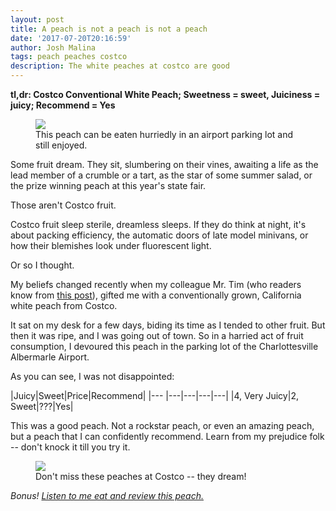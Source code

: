 ```yaml
---
layout: post
title: A peach is not a peach is not a peach
date: '2017-07-20T20:16:59'
author: Josh Malina
tags: peach peaches costco
description: The white peaches at costco are good
---
```


<b>tl,dr: Costco Conventional White Peach; Sweetness = sweet, Juiciness = juicy; Recommend = Yes</b>

<figure>
    <img src="/chirbah/assets/images/costco_wh_conv_peach.jpg">
    <figcaption>This peach can be eaten hurriedly in an airport parking lot and still enjoyed.</figcaption>
</figure>

Some fruit dream. They sit, slumbering on their vines, awaiting a life as the lead member of a crumble or a tart,
as the star of some summer salad, or the prize winning peach at this year's state fair.

Those aren't Costco fruit.

Costco fruit sleep sterile, dreamless sleeps. If they do think at night, it's about packing efficiency, the automatic doors of
late model minivans, or how their blemishes look under fluorescent light.

Or so I thought.

My beliefs changed recently when my colleague
Mr. Tim (who readers know from <a href="/The_Center_Cannot_Hold.html">this post</a>), gifted me with a conventionally
grown, California white peach from Costco.

It sat on my desk for a few days, biding its time as I tended to other fruit. But then it was ripe, and I was going
out of town. So in a harried act of fruit consumption, I devoured this peach in the parking lot of the
 Charlottesville Albermarle Airport.

 As you can see, I was not disappointed:

|Juicy|Sweet|Price|Recommend|
|--- |---|---|---|---|
|4, Very Juicy|2, Sweet|???|Yes|


This was a good peach. Not a rockstar peach, or even an amazing peach, but a peach that I can confidently
recommend. Learn from my prejudice folk -- don't knock it till you try it.


<figure>
    <img src="/chirbah/assets/images/fruit_box_costco.jpg">
    <figcaption>Don't miss these peaches at Costco -- they dream!</figcaption>
</figure>

<em>Bonus! <a href="https://clyp.it/jz0uf5nh">Listen to me eat and review this peach.</a>


<!--

But that was before I came to work one day and met a certain, unassuming peach. It was white, conventionally grown, and sitting
unassumingly on a paper napkin on my desk. Beneath it, scrawled in blue ink, was a single word -- Costco.


But as I eat my fruit, I'm not too big to eat my words. And a recent fruit gift by my dear colleague Mr. Tim has brought about a
change of mind.

There I was, standing in the Charlottesville Albermarle Airport on a Thursday afternoon, eating -- with equal parts surprise
 and enjoyment -- a conventional, California grown, Costco white peach.

 After so many stone fruit, of higher birth, failing to live up to their vaulted pedigree, here I met a fruit of juiciness level "very juicy"
  and sweetness level "sweet"



A freshly plucked peach from the sun kissed branches of Chiles orchard? Yes, please. Or a just ripe tomatoe from a colleague's garden? Por que no?
But a peach from Costco? Is it about a store like that

Costco fruit are born out of convenience, cost cutting, and cold corporate accounting. They don't dream but sit unconsciouly, They are the forgotten, urban youth of America's inner cities. They don't dream -- they merely sleep. The await a short,
life of mediocrity and mindless consumption. They get gunned down walking to school (what?).

The fruit at Costco are the

result of bulk, convenience and cold corporate accounting,

Costco is a behemoth of bulk and convenience, of loveless, commodified products that should taste more like fossil fuels
and the wood in corporate board rooms than a well loved, farm raised piece of prdouce.


, that shouldn't produce anything that doesn't require ketchup

 paneled board rooms than quality produce. They should be mediocre.

maybe just as the juice in some yuppie gym. What that is to be enjoyed.


or just being enjoyed alone, dripping down the cheeks of some sun

waiting for the day when they are


held in the hands
of some sweet child, racing from car to kitchen to be washed, and cut, and baked in a pie



and baked in a delicious gallete.
To be enjoyed amongst good friends, good wine,


You should not be reading about this peach.


It should have lived a life of mediocrity in the Costco produce section,
or dropped and squashed

 died in the uncaring florescent light of the Costco
produce section

 wasn't meant for  was not meant to be should not have been liked. It's from Costco, first of all, a behemoth of bulk and
convenience that I sooner associate with

sun swept parking lots and suburban sprawl than sweet and
 sumptous stone fruit.

I wasn't planning on like this peach. It's from Costco, a behemoth of bulk and convenience that I
don't associate with high quality. No offence meant, loyal Costco customers -- I am just
a prejudiced yuppie from the burbs with a nose aimed so high in the air it's a miracle I noticed
this peach at all.

But I did notice it -- sitting there meekly on my desk at work, on a crumpled napkin with the word "Costco"
scrawled beneath it in blue ink.

Since I've started this blog, and started talking non-stop about it at work, and involving
my colleagues in various fruit tastings, some of my coworkers have indulged my
newly found passion with gifts of fruit left at my desk. Like some exotic king of yore, returning to
his throne in the morning to find the day's tribute ... well that's about where the similarity
stops.

Anyway, friend of the blog Mr. Tim, who appeared in <a href="">this post</a>, gifted me a peach
for a review. Mr. Tim is a family man, and so the bulk offerings of a giant like costco
probably suits his needs more so than a man whose children are blog posts.




juicyness = very juicy, sweetness = sweet

-->